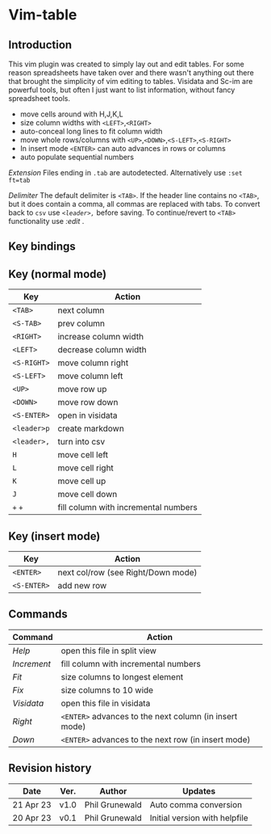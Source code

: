 # Vim-table

## Introduction

This vim plugin was created to simply lay out and edit tables. 
For some reason spreadsheets have taken over and there wasn't 
anything out there that brought the simplicity of vim editing
to tables. Visidata and Sc-im are powerful tools, but often I
just want to list information, without fancy spreadsheet tools.

- move cells around with H,J,K,L
- size column widths with `<LEFT>`,`<RIGHT>`
- auto-conceal long lines to fit column width
- move whole rows/columns with `<UP>`,`<DOWN>`,`<S-LEFT>`,`<S-RIGHT>`
- In insert mode `<ENTER>` can auto advances in rows or columns
- auto populate sequential numbers

*Extension* Files ending in `.tab` are autodetected. Alternatively use `:set ft=tab` 

*Delimiter* The default delimiter is `<TAB>`. If the header line contains no `<TAB>`, but it does contain a comma, all commas are replaced with tabs. To convert back to `csv` use *`<leader>,`* before saving. To continue/revert to `<TAB>` functionality use *:edit* .


## Key bindings

Key (normal mode)
-------------

| Key         | Action                               |
| ----------- | ------------                         |
| `<TAB>`     | next column                          |
| `<S-TAB>`   | prev column                          |
| `<RIGHT>`   | increase column width                |
| `<LEFT>`    | decrease column width                |
| `<S-RIGHT>` | move column right                    |
| `<S-LEFT>`  | move column left                     |
| `<UP>`      | move row up                          |
| `<DOWN>`    | move row down                        |
| `<S-ENTER>` | open in visidata                     |
| `<leader>p` | create markdown                      |
| `<leader>,` | turn into csv                        |
| `H`         | move cell left                       |
| `L`         | move cell right                      |
| `K`         | move cell up                         |
| `J`         | move cell down                       |
| `+` `+`     | fill column with incremental numbers |

Key (insert mode)
-------------

| Key         | Action                             |
| ----------- | ------------                       |
| `<ENTER>`   | next col/row (see Right/Down mode) |
| `<S-ENTER>` | add new row                        |



## Commands

| Command     | Action                                                 |
| ----------- | ------------                                           |
| *Help*      | open this file in split view                           |
| *Increment* | fill column with incremental numbers                   |
| *Fit*       | size columns to longest element                        |
| *Fix*       | size columns to 10 wide                                |
| *Visidata*  | open this file in visidata                             |
| *Right*     | `<ENTER>` advances to the next column (in insert mode) |
| *Down*      | `<ENTER>` advances to the next row (in insert mode)    |

## Revision history

| Date      | Ver.  | Author         | Updates                       |
| ----      | ----- | ------         | --                            |
| 21 Apr 23 | v1.0  | Phil Grunewald | Auto comma conversion         |
| 20 Apr 23 | v0.1  | Phil Grunewald | Initial version with helpfile |
